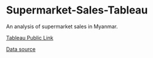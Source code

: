 # Supermarket-Sales-Tableau

An analysis of supermarket sales in Myanmar. 

[Tableau Public Link](https://public.tableau.com/views/SupermarketSales-NicoleArugay/CorrelationMatrix?:language=en&:display_count=y&publish=yes&:origin=viz_share_link) 

[Data source](https://www.kaggle.com/aungpyaeap/supermarket-sales)
